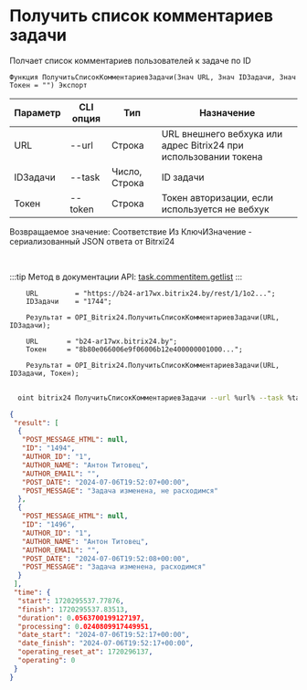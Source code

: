 ﻿---
sidebar_position: 1
---

# Получить список комментариев задачи
 Полчает список комментариев пользователей к задаче по ID



`Функция ПолучитьСписокКомментариевЗадачи(Знач URL, Знач IDЗадачи, Знач Токен = "") Экспорт`

  | Параметр | CLI опция | Тип | Назначение |
  |-|-|-|-|
  | URL | --url | Строка | URL внешнего вебхука или адрес Bitrix24 при использовании токена |
  | IDЗадачи | --task | Число, Строка | ID задачи |
  | Токен | --token | Строка | Токен авторизации, если используется не вебхук |

  
  Возвращаемое значение:   Соответствие Из КлючИЗначение - сериализованный JSON ответа от Bitrxi24

<br/>

:::tip
Метод в документации API: [task.commentitem.getlist](https://dev.1c-bitrix.ru/rest_help/tasks/task/commentitem/getlist.php)
:::
<br/>


```bsl title="Пример кода"
    URL         = "https://b24-ar17wx.bitrix24.by/rest/1/1o2...";
    IDЗадачи    = "1744";

    Результат = OPI_Bitrix24.ПолучитьСписокКомментариевЗадачи(URL, IDЗадачи);

    URL       = "b24-ar17wx.bitrix24.by";
    Токен     = "8b80e066006e9f06006b12e400000001000...";

    Результат = OPI_Bitrix24.ПолучитьСписокКомментариевЗадачи(URL, IDЗадачи, Токен);
```



```sh title="Пример команды CLI"
    
  oint bitrix24 ПолучитьСписокКомментариевЗадачи --url %url% --task %task% --filter %filter% --token %token%

```

```json title="Результат"
{
 "result": [
  {
   "POST_MESSAGE_HTML": null,
   "ID": "1494",
   "AUTHOR_ID": "1",
   "AUTHOR_NAME": "Антон Титовец",
   "AUTHOR_EMAIL": "",
   "POST_DATE": "2024-07-06T19:52:07+00:00",
   "POST_MESSAGE": "Задача изменена, не расходимся"
  },
  {
   "POST_MESSAGE_HTML": null,
   "ID": "1496",
   "AUTHOR_ID": "1",
   "AUTHOR_NAME": "Антон Титовец",
   "AUTHOR_EMAIL": "",
   "POST_DATE": "2024-07-06T19:52:08+00:00",
   "POST_MESSAGE": "Задача изменена, расходимся"
  }
 ],
 "time": {
  "start": 1720295537.77876,
  "finish": 1720295537.83513,
  "duration": 0.0563700199127197,
  "processing": 0.0240809917449951,
  "date_start": "2024-07-06T19:52:17+00:00",
  "date_finish": "2024-07-06T19:52:17+00:00",
  "operating_reset_at": 1720296137,
  "operating": 0
 }
}
```
